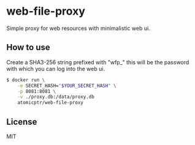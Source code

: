 # web-file-proxy

Simple proxy for web resources with minimalistic web ui.

## How to use

Create a SHA3-256 string prefixed with "wfp_" this will be
the password with which you can log into the web ui.

```bash
$ docker run \
    -e SECRET_HASH="$YOUR_SECRET_HASH" \
    -p 8081:8081 \
    -v ./proxy.db:/data/proxy.db
    atomicptr/web-file-proxy
```

## License

MIT